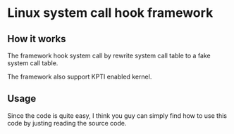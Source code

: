 # Linux system call hook framework

## How it works

The framework hook system call by rewrite system call table to a fake system call table.

The framework also support KPTI enabled kernel. 

## Usage

Since the code is quite easy, I think you guy can simply find how to use this code by justing reading the source code.
